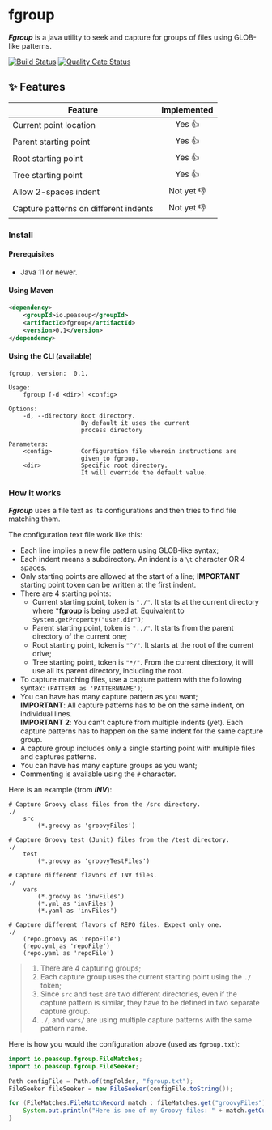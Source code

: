 # fgroup
***Fgroup*** is a java utility to seek and capture for groups of files using GLOB-like patterns.

[![Build Status](https://travis-ci.com/peasoupio/fgroup.svg?branch=release%2F0.1-beta)](https://travis-ci.com/peasoupio/fgroup)
[![Quality Gate Status](https://sonarcloud.io/api/project_badges/measure?project=fgroup&metric=alert_status)](https://sonarcloud.io/dashboard?id=fgroup)

##  :sparkles: Features

| Feature | Implemented |
| --- | :---: |
| Current point location    | Yes :+1:  |   
| Parent starting point  | Yes :+1:  | 
| Root starting point  | Yes :+1:  |
| Tree starting point  | Yes :+1:  |
| Allow 2-spaces indent | Not yet :-1: |
| Capture patterns on different indents | Not yet :-1: | 

### Install
#### Prerequisites
* Java 11 or newer.  

#### Using Maven
```xml
<dependency>
    <groupId>io.peasoup</groupId>
    <artifactId>fgroup</artifactId>
    <version>0.1</version>
</dependency>
```

#### Using the CLI (available)
```
fgroup, version:  0.1.

Usage:
    fgroup [-d <dir>] <config>

Options:
    -d, --directory Root directory. 
                    By default it uses the current 
                    process directory

Parameters:
    <config>        Configuration file wherein instructions are
                    given to fgroup.
    <dir>           Specific root directory.
                    It will override the default value.
```

### How it works
***Fgroup*** uses a file text as its configurations and then tries to find file matching them.

The configuration text file work like this:
* Each line implies a new file pattern using GLOB-like syntax;
* Each indent means a subdirectory. An indent is a `\t` character OR 4 spaces.
* Only starting points are allowed at the start of a line;
  **IMPORTANT** starting point token can be written at the first indent.
* There are 4 starting points: 
    * Current starting point, token is `"./"`. It starts at the current directory where ***fgroup** is being used at. Equivalent to `System.getProperty("user.dir")`;
    * Parent starting point, token is `"../"`. It starts from the parent directory of the current one;
    * Root starting point, token is `"^/"`. It starts at the root of the current drive;
    * Tree starting point, token is `"*/"`. From the current directory, it will use all its parent directory, including the root.
* To capture matching files, use a capture pattern with the following syntax: `(PATTERN as 'PATTERNNAME')`;
* You can have has many capture pattern as you want;  
  **IMPORTANT**: All capture patterns has to be on the same indent, on individual lines.  
  **IMPORTANT 2**: You can't capture from multiple indents (yet). Each capture patterns has to happen on the same indent for the same capture group.
* A capture group includes only a single starting point with multiple files and captures patterns.
* You can have has many capture groups as you want;
* Commenting is available using the `#` character.

Here is an example (from ***INV***):
```
# Capture Groovy class files from the /src directory.
./
    src
        (*.groovy as 'groovyFiles')

# Capture Groovy test (Junit) files from the /test directory.
./
    test
        (*.groovy as 'groovyTestFiles')

# Capture different flavors of INV files.
./
    vars
        (*.groovy as 'invFiles')
        (*.yml as 'invFiles')
        (*.yaml as 'invFiles')

# Capture different flavors of REPO files. Expect only one.
./
    (repo.groovy as 'repoFile')
    (repo.yml as 'repoFile')
    (repo.yaml as 'repoFile')
```
>1. There are 4 capturing groups;
>1. Each capture group uses the current starting point using the `./` token;
>1. Since `src` and `test` are two different directories, even if the capture pattern is similar, they have to be defined in two separate capture group.
>1. `./`, and `vars/` are using multiple capture patterns with the same pattern name. 

Here is how you would the configuration above (used as `fgroup.txt`):
```java
import io.peasoup.fgroup.FileMatches;
import io.peasoup.fgroup.FileSeeker;

Path configFile = Path.of(tmpFolder, "fgroup.txt");
FileSeeker fileSeeker = new FileSeeker(configFile.toString());

for (FileMatches.FileMatchRecord match : fileMatches.get("groovyFiles")) {
    System.out.println("Here is one of my Groovy files: " + match.getCurrent());
}

```



  